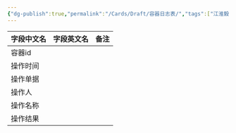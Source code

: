 ```yaml
---
{"dg-publish":true,"permalink":"/Cards/Draft/容器日志表/","tags":["江淮毅昌/蝶创I-MES/MES"]}
---
```



| **字段中文名** | **字段英文名** | **备注** |
| --------- | --------- | ------ |
| 容器id      |           |        |
| 操作时间      |           |        |
| 操作单据      |           |        |
| 操作人       |           |        |
| 操作名称      |           |        |
| 操作结果      |           |        |
